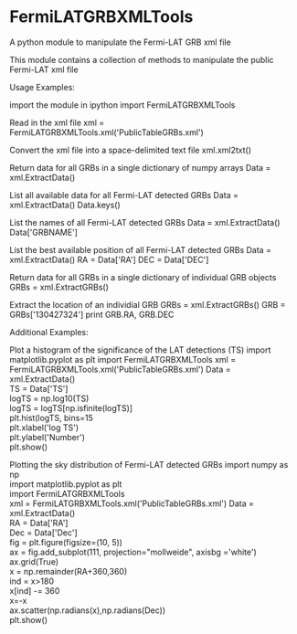 # FermiLATGRBXMLTools
A python module to manipulate the Fermi-LAT GRB xml file


This module contains a collection of methods to manipulate the public Fermi-LAT xml file

Usage Examples: 

import the module in ipython
    import FermiLATGRBXMLTools

Read in the xml file
    xml = FermiLATGRBXMLTools.xml('PublicTableGRBs.xml')

Convert the xml file into a space-delimited text file
    xml.xml2txt()

Return data for all GRBs in a single dictionary of numpy arrays
    Data = xml.ExtractData()

List all available data for all Fermi-LAT detected GRBs
    Data = xml.ExtractData()
    Data.keys()

List the names of all Fermi-LAT detected GRBs
    Data = xml.ExtractData()
    Data['GRBNAME']

List the best available position of all Fermi-LAT detected GRBs
    Data = xml.ExtractData()
    RA = Data['RA']
    DEC = Data['DEC']

Return data for all GRBs in a single dictionary of individual GRB objects
    GRBs = xml.ExtractGRBs()

Extract the location of an individial GRB
    GRBs = xml.ExtractGRBs()
    GRB = GRBs['130427324']
    print GRB.RA, GRB.DEC


Additional Examples:

Plot a histogram of the significance of the LAT detections (TS)
    import matplotlib.pyplot as plt
    import FermiLATGRBXMLTools
    xml = FermiLATGRBXMLTools.xml('PublicTableGRBs.xml')
    Data = xml.ExtractData()                               
    TS = Data['TS']                                    
    logTS = np.log10(TS)                                   
    logTS = logTS[np.isfinite(logTS)]                      
    plt.hist(logTS, bins=15                                
    plt.xlabel('log TS')                                   
    plt.ylabel('Number')                                   
    plt.show()

Plotting the sky distribution of Fermi-LAT detected GRBs
    import numpy as np                                     
    import matplotlib.pyplot as plt                        
    import FermiLATGRBXMLTools                             
    xml = FermiLATGRBXMLTools.xml('PublicTableGRBs.xml')
    Data = xml.ExtractData()                               
    RA = Data['RA']                                        
    Dec = Data['Dec']                                  
    fig = plt.figure(figsize=(10, 5))                          
    ax = fig.add_subplot(111, projection="mollweide", axisbg ='white')         
    ax.grid(True)                                      
    x = np.remainder(RA+360,360)                           
    ind = x>180                                    
    x[ind] -= 360                                  
    x=-x                                           
    ax.scatter(np.radians(x),np.radians(Dec))                      
    plt.show()